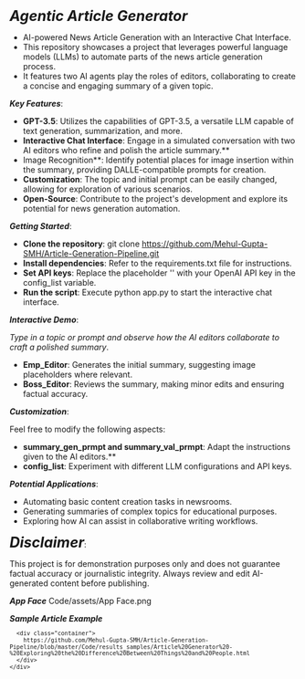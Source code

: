 
<span style="font-size:25px;">**_Agentic Article Generator_**</span>

- AI-powered News Article Generation with an Interactive Chat Interface.
- This repository showcases a project that leverages powerful language models (LLMs) to automate parts of the news article generation process.
- It features two AI agents play the roles of editors, collaborating to create a concise and engaging summary of a given topic.

**_Key Features_**:

- **GPT-3.5**: Utilizes the capabilities of GPT-3.5, a versatile LLM capable of text generation, summarization, and more.
- **Interactive Chat Interface**: Engage in a simulated conversation with two AI editors who refine and polish the article summary.**
- Image Recognition**: Identify potential places for image insertion within the summary, providing DALLE-compatible prompts for creation.
- **Customization**: The topic and initial prompt can be easily changed, allowing for exploration of various scenarios.
- **Open-Source**: Contribute to the project's development and explore its potential for news generation automation.




**_Getting Started_**:

- **Clone the repository**: git clone https://github.com/Mehul-Gupta-SMH/Article-Generation-Pipeline.git
- **Install dependencies**: Refer to the requirements.txt file for instructions.
- **Set API keys**: Replace the placeholder '' with your OpenAI API key in the config_list variable.
- **Run the script**: Execute python app.py to start the interactive chat interface.




**_Interactive Demo_**:

_Type in a topic or prompt and observe how the AI editors collaborate to craft a polished summary_.

- **Emp_Editor**: Generates the initial summary, suggesting image placeholders where relevant.
- **Boss_Editor**: Reviews the summary, making minor edits and ensuring factual accuracy.



**_Customization_**:

Feel free to modify the following aspects:
- **summary_gen_prmpt and summary_val_prmpt**: Adapt the instructions given to the AI editors.**
- **config_list**: Experiment with different LLM configurations and API keys.



**_Potential Applications_**:

- Automating basic content creation tasks in newsrooms.
- Generating summaries of complex topics for educational purposes.
- Exploring how AI can assist in collaborative writing workflows.



<span style="font-size:25px;">**_Disclaimer_**</span>:

This project is for demonstration purposes only and does not guarantee factual accuracy or journalistic integrity. Always review and edit AI-generated content before publishing.

_**App Face**_
Code/assets/App Face.png


**_Sample Article Example_**
<svg fill="none" viewBox="0 0 600 300" width="600" height="300" xmlns="http://www.w3.org/2000/svg">
<foreignObject width="100%" height="100%">
<div xmlns="http://www.w3.org/1999/xhtml">
<style>
.container {
display: flex;
width: 100%;
height: 300px;
background-color: black;
color: white;
}
</style>

      <div class="container">
        https://github.com/Mehul-Gupta-SMH/Article-Generation-Pipeline/blob/master/Code/results_samples/Article%20Generator%20-%20Exploring%20the%20Difference%20Between%20Things%20and%20People.html
      </div>
    </div>
  </foreignObject>
</svg>


